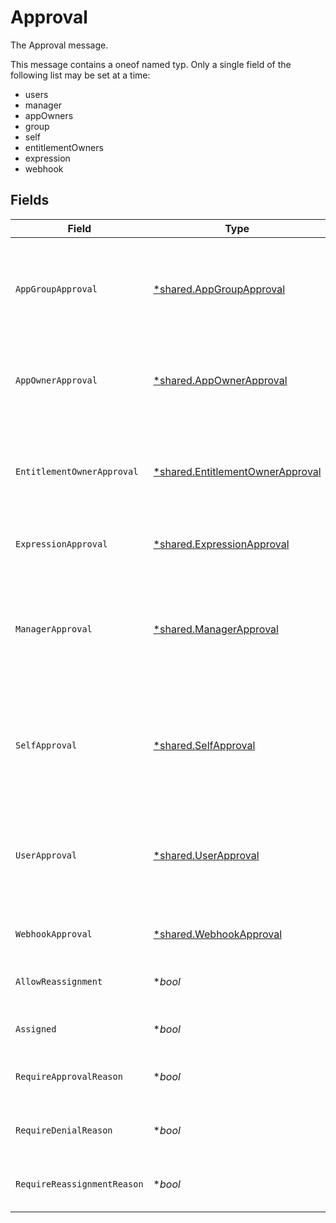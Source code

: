 # Approval

The Approval message.

This message contains a oneof named typ. Only a single field of the following list may be set at a time:
  - users
  - manager
  - appOwners
  - group
  - self
  - entitlementOwners
  - expression
  - webhook



## Fields

| Field                                                                                                                                           | Type                                                                                                                                            | Required                                                                                                                                        | Description                                                                                                                                     |
| ----------------------------------------------------------------------------------------------------------------------------------------------- | ----------------------------------------------------------------------------------------------------------------------------------------------- | ----------------------------------------------------------------------------------------------------------------------------------------------- | ----------------------------------------------------------------------------------------------------------------------------------------------- |
| `AppGroupApproval`                                                                                                                              | [*shared.AppGroupApproval](../../../pkg/models/shared/appgroupapproval.md)                                                                      | :heavy_minus_sign:                                                                                                                              | The AppGroupApproval object provides the configuration for setting a group as the approvers of an approval policy step.                         |
| `AppOwnerApproval`                                                                                                                              | [*shared.AppOwnerApproval](../../../pkg/models/shared/appownerapproval.md)                                                                      | :heavy_minus_sign:                                                                                                                              | App owner approval provides the configuration for an approval step when the app owner is the target.                                            |
| `EntitlementOwnerApproval`                                                                                                                      | [*shared.EntitlementOwnerApproval](../../../pkg/models/shared/entitlementownerapproval.md)                                                      | :heavy_minus_sign:                                                                                                                              | The entitlement owner approval allows configuration of the approval step when the target approvers are the entitlement owners.                  |
| `ExpressionApproval`                                                                                                                            | [*shared.ExpressionApproval](../../../pkg/models/shared/expressionapproval.md)                                                                  | :heavy_minus_sign:                                                                                                                              | The ExpressionApproval message.                                                                                                                 |
| `ManagerApproval`                                                                                                                               | [*shared.ManagerApproval](../../../pkg/models/shared/managerapproval.md)                                                                        | :heavy_minus_sign:                                                                                                                              | The manager approval object provides configuration options for approval when the target of the approval is the manager of the user in the task. |
| `SelfApproval`                                                                                                                                  | [*shared.SelfApproval](../../../pkg/models/shared/selfapproval.md)                                                                              | :heavy_minus_sign:                                                                                                                              | The self approval object describes the configuration of a policy step that needs to be approved by the target of the request.                   |
| `UserApproval`                                                                                                                                  | [*shared.UserApproval](../../../pkg/models/shared/userapproval.md)                                                                              | :heavy_minus_sign:                                                                                                                              | The user approval object describes the approval configuration of a policy step that needs to be approved by a specific list of users.           |
| `WebhookApproval`                                                                                                                               | [*shared.WebhookApproval](../../../pkg/models/shared/webhookapproval.md)                                                                        | :heavy_minus_sign:                                                                                                                              | The WebhookApproval message.                                                                                                                    |
| `AllowReassignment`                                                                                                                             | **bool*                                                                                                                                         | :heavy_minus_sign:                                                                                                                              | Configuration to allow reassignment by reviewers during this step.                                                                              |
| `Assigned`                                                                                                                                      | **bool*                                                                                                                                         | :heavy_minus_sign:                                                                                                                              | A field indicating whether this step is assigned.                                                                                               |
| `RequireApprovalReason`                                                                                                                         | **bool*                                                                                                                                         | :heavy_minus_sign:                                                                                                                              | Configuration to require a reason when approving this step.                                                                                     |
| `RequireDenialReason`                                                                                                                           | **bool*                                                                                                                                         | :heavy_minus_sign:                                                                                                                              | Configuration to require a reason when denying this step.                                                                                       |
| `RequireReassignmentReason`                                                                                                                     | **bool*                                                                                                                                         | :heavy_minus_sign:                                                                                                                              | Configuration to require a reason when reassigning this step.                                                                                   |